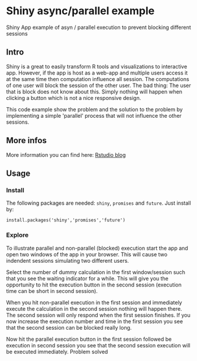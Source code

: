 # Shiny async/parallel example 
Shiny App example of asyn / parallel execution to prevent blocking different sessions

## Intro
Shiny is a great to easily transform R tools and visualizations to interactive app. However, if the app is host as a web-app and multiple users access it at the same time then computation influence all session. The computations of one user will block the session of the other user. The bad thing: The user that is block does not know about this. Simply nothing will happen when clicking a button which is not a nice responsive design.

This code example show the problem and the solution to the problem by implementing a simple 'parallel' process that will not influence the other sessions.

## More infos

More information you can find here:
[Rstudio blog](https://blog.rstudio.com/2018/06/26/shiny-1-1-0/)

## Usage

### Install

The following packages are needed: `shiny`, `promises` and `future`. Just install by:
```
install.packages('shiny','promises','future')
```

### Explore

To illustrate parallel and non-parallel (blocked) execution start the app and open two windows of the app in your browser. This will cause two indendent sessions simulating two different users.

Select the number of dummy calculation in the first window/session such that you see the waiting indicator for a while. This will give you the opportunity to hit the execution button in the second session (execution time can be short in second session). 

When you hit non-parallel execution in the first session and immediately execute the calculation in the second session nothing will happen there. The second session will only respond when the first session finishes. If you now increase the execution number and time in the first session you see that the second session can be blocked really long.

Now hit the parallel execution button in the first session followed be execution in second session you see that the second session execution will be executed immediately. Problem solved

